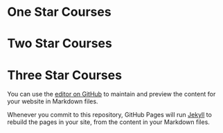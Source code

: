 # One Star Courses

# Two Star Courses

# Three Star Courses


You can use the [editor on GitHub](https://github.com/davidloke/test/edit/master/README.md) to maintain and preview the content for your website in Markdown files.

Whenever you commit to this repository, GitHub Pages will run [Jekyll](https://jekyllrb.com/) to rebuild the pages in your site, from the content in your Markdown files.

